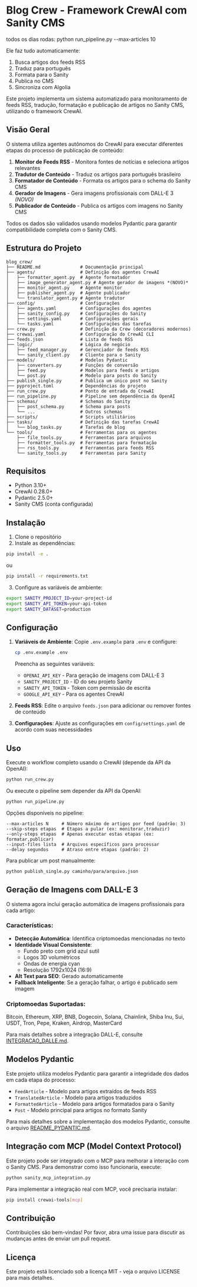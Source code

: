 # Blog Crew - Framework CrewAI com Sanity CMS

todos os dias rodas:
python run_pipeline.py --max-articles 10

 Ele faz tudo automaticamente:
  1. Busca artigos dos feeds RSS
  2. Traduz para português
  3. Formata para o Sanity
  4. Publica no CMS
  5. Sincroniza com Algolia


Este projeto implementa um sistema automatizado para monitoramento de feeds RSS, tradução, formatação e publicação de artigos no Sanity CMS, utilizando o framework CrewAI.

## Visão Geral

O sistema utiliza agentes autônomos do CrewAI para executar diferentes etapas do processo de publicação de conteúdo:

1. **Monitor de Feeds RSS** - Monitora fontes de notícias e seleciona artigos relevantes
2. **Tradutor de Conteúdo** - Traduz os artigos para português brasileiro
3. **Formatador de Conteúdo** - Formata os artigos para o schema do Sanity CMS
4. **Gerador de Imagens** - Gera imagens profissionais com DALL-E 3 *(NOVO)*
5. **Publicador de Conteúdo** - Publica os artigos com imagens no Sanity CMS

Todos os dados são validados usando modelos Pydantic para garantir compatibilidade completa com o Sanity CMS.

## Estrutura do Projeto

```
blog_crew/
├── README.md               # Documentação principal
├── agents/                 # Definição dos agentes CrewAI
│   ├── formatter_agent.py  # Agente formatador
│   ├── image_generator_agent.py # Agente gerador de imagens *(NOVO)*
│   ├── monitor_agent.py    # Agente monitor
│   ├── publisher_agent.py  # Agente publicador
│   └── translator_agent.py # Agente tradutor
├── config/                 # Configurações
│   ├── agents.yaml         # Configurações dos agentes
│   ├── sanity_config.py    # Configurações do Sanity
│   ├── settings.yaml       # Configurações gerais
│   └── tasks.yaml          # Configurações das tarefas
├── crew.py                 # Definição da Crew (decoradores modernos)
├── crewai.yaml             # Configuração do CrewAI CLI
├── feeds.json              # Lista de feeds RSS
├── logic/                  # Lógica de negócio
│   ├── feed_manager.py     # Gerenciador de feeds RSS
│   └── sanity_client.py    # Cliente para o Sanity
├── models/                 # Modelos Pydantic
│   ├── converters.py       # Funções de conversão
│   ├── feed.py             # Modelos para feeds e artigos
│   └── post.py             # Modelo para posts do Sanity
├── publish_single.py       # Publica um único post no Sanity
├── pyproject.toml          # Dependências do projeto
├── run_crew.py             # Ponto de entrada do CrewAI
├── run_pipeline.py         # Pipeline sem dependência da OpenAI
├── schemas/                # Schemas do Sanity
│   ├── post_schema.py      # Schema para posts
│   └── ...                 # Outros schemas
├── scripts/                # Scripts utilitários
├── tasks/                  # Definição das tarefas CrewAI
│   └── blog_tasks.py       # Tarefas de blog
└── tools/                  # Ferramentas para os agentes
    ├── file_tools.py       # Ferramentas para arquivos
    ├── formatter_tools.py  # Ferramentas para formatação
    ├── rss_tools.py        # Ferramentas para feeds RSS
    └── sanity_tools.py     # Ferramentas para Sanity
```

## Requisitos

- Python 3.10+
- CrewAI 0.28.0+
- Pydantic 2.5.0+
- Sanity CMS (conta configurada)

## Instalação

1. Clone o repositório
2. Instale as dependências:

```bash
pip install -e .
```

ou

```bash
pip install -r requirements.txt
```

3. Configure as variáveis de ambiente:

```bash
export SANITY_PROJECT_ID=your-project-id
export SANITY_API_TOKEN=your-api-token
export SANITY_DATASET=production
```

## Configuração

1. **Variáveis de Ambiente**: Copie `.env.example` para `.env` e configure:
   ```bash
   cp .env.example .env
   ```
   
   Preencha as seguintes variáveis:
   - `OPENAI_API_KEY` - Para geração de imagens com DALL-E 3
   - `SANITY_PROJECT_ID` - ID do seu projeto Sanity
   - `SANITY_API_TOKEN` - Token com permissão de escrita
   - `GOOGLE_API_KEY` - Para os agentes CrewAI

2. **Feeds RSS**: Edite o arquivo `feeds.json` para adicionar ou remover fontes de conteúdo

3. **Configurações**: Ajuste as configurações em `config/settings.yaml` de acordo com suas necessidades

## Uso

Execute o workflow completo usando o CrewAI (depende da API da OpenAI):

```bash
python run_crew.py
```

Ou execute o pipeline sem depender da API da OpenAI:

```bash
python run_pipeline.py
```

Opções disponíveis no pipeline:

```
--max-articles N     # Número máximo de artigos por feed (padrão: 3)
--skip-steps etapas  # Etapas a pular (ex: monitorar,traduzir)
--only-steps etapas  # Apenas executar estas etapas (ex: formatar,publicar)
--input-files lista  # Arquivos específicos para processar
--delay segundos     # Atraso entre etapas (padrão: 2)
```

Para publicar um post manualmente:

```bash
python publish_single.py caminho/para/arquivo.json
```

## Geração de Imagens com DALL-E 3

O sistema agora inclui geração automática de imagens profissionais para cada artigo:

### Características:
- **Detecção Automática**: Identifica criptomoedas mencionadas no texto
- **Identidade Visual Consistente**: 
  - Fundo preto com grid azul sutil
  - Logos 3D volumétricos
  - Ondas de energia cyan
  - Resolução 1792x1024 (16:9)
- **Alt Text para SEO**: Gerado automaticamente
- **Fallback Inteligente**: Se a geração falhar, o artigo é publicado sem imagem

### Criptomoedas Suportadas:
Bitcoin, Ethereum, XRP, BNB, Dogecoin, Solana, Chainlink, Shiba Inu, Sui, USDT, Tron, Pepe, Kraken, Airdrop, MasterCard

Para mais detalhes sobre a integração DALL-E, consulte [INTEGRACAO_DALLE.md](./INTEGRACAO_DALLE.md).

## Modelos Pydantic

Este projeto utiliza modelos Pydantic para garantir a integridade dos dados em cada etapa do processo:

- `FeedArticle` - Modelo para artigos extraídos de feeds RSS
- `TranslatedArticle` - Modelo para artigos traduzidos
- `FormattedArticle` - Modelo para artigos formatados para o Sanity
- `Post` - Modelo principal para artigos no formato Sanity

Para mais detalhes sobre a implementação dos modelos Pydantic, consulte o arquivo [README_PYDANTIC.md](./README_PYDANTIC.md).

## Integração com MCP (Model Context Protocol)

Este projeto pode ser integrado com o MCP para melhorar a interação com o Sanity CMS. Para demonstrar como isso funcionaria, execute:

```bash
python sanity_mcp_integration.py
```

Para implementar a integração real com MCP, você precisaria instalar:

```bash
pip install crewai-tools[mcp]
```

## Contribuição

Contribuições são bem-vindas! Por favor, abra uma issue para discutir as mudanças antes de enviar um pull request.

## Licença

Este projeto está licenciado sob a licença MIT - veja o arquivo LICENSE para mais detalhes.